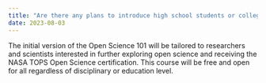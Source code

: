 ```yaml
---
title: "Are there any plans to introduce high school students or college students to open science?"
date: 2023-08-03
---
```


The initial version of the Open Science 101 will be tailored to researchers and scientists interested in further exploring open science and receiving the NASA TOPS Open Science certification. This course will be free and open for all regardless of disciplinary or education level.